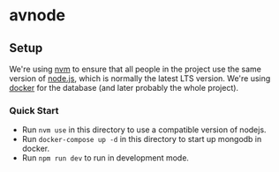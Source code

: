 avnode
======

Setup
-----

We're using [nvm][nvm] to ensure that all people in the project use the same version of [node.js][nodejs], which is normally the latest LTS version.
We're using [docker][docker] for the database (and later probably the whole project).

[nvm]: https://github.com/creationix/nvm
[nodejs]: https://nodejs.org
[docker]: https://www.docker.com

### Quick Start

* Run `nvm use` in this directory to use a compatible version of nodejs.
* Run `docker-compose up -d` in this directory to start up mongodb in docker.
* Run `npm run dev` to run in development mode.
